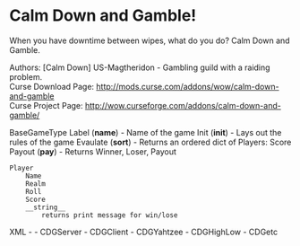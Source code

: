 # Calm Down and Gamble!
    
When you have downtime between wipes, what do you do? Calm Down and Gamble.     
     
Authors: [Calm Down] US-Magtheridon - Gambling guild with a raiding problem.    
Curse Download Page: http://mods.curse.com/addons/wow/calm-down-and-gamble    
Curse Project Page: http://wow.curseforge.com/addons/calm-down-and-gamble/    
			

BaseGameType
	Label (__name__)
		- Name of the game
	Init (__init__)
		- Lays out the rules of the game
	Evaulate (__sort__)
		- Returns an ordered dict of Players: Score
	Payout (__pay__)
		- Returns Winner, Loser, Payout
		
	Player 
		Name
		Realm
		Roll
		Score
		__string__
			returns print message for win/lose


XML
	- <scriptfile> 
		- CDGServer
		- CDGClient
		- CDGYahtzee
		- CDGHighLow
		- CDGetc
		
		
		
		
